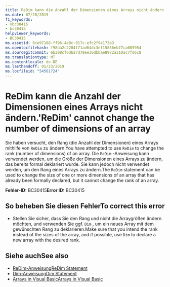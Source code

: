```yaml
---
title: ReDim kann die Anzahl der Dimensionen eines Arrays nicht ändern.
ms.date: 07/20/2015
f1_keywords:
- vbc30415
- bc30415
helpviewer_keywords:
- BC30415
ms.assetid: 8ce97188-ff96-4e8c-917c-efc2f94173a3
ms.openlocfilehash: f98da2c2284f71ad64dc3ef15836eb77ca005954
ms.sourcegitcommit: 6b308cf6d627d78ee36dbbae8972a310ac7fd6c8
ms.translationtype: MT
ms.contentlocale: de-DE
ms.lasthandoff: 01/23/2019
ms.locfileid: "54561724"
---
```

# <a name="redim-cannot-change-the-number-of-dimensions-of-an-array"></a><span data-ttu-id="9a3b7-102">ReDim kann die Anzahl der Dimensionen eines Arrays nicht ändern.</span><span class="sxs-lookup"><span data-stu-id="9a3b7-102">'ReDim' cannot change the number of dimensions of an array</span></span>
<span data-ttu-id="9a3b7-103">Sie haben versucht, den Rang (die Anzahl der Dimensionen) eines Arrays mithilfe von `ReDim` zu ändern.</span><span class="sxs-lookup"><span data-stu-id="9a3b7-103">You have attempted to use `ReDim` to change the rank (number of dimensions) of an array.</span></span> <span data-ttu-id="9a3b7-104">Die `ReDim` -Anweisung kann verwendet werden, um die Größe der Dimensionen eines Arrays zu ändern, das bereits formal deklariert wurde. Sie kann jedoch nicht verwendet werden, um den Rang eines Arrays zu ändern.</span><span class="sxs-lookup"><span data-stu-id="9a3b7-104">The `ReDim` statement can be used to change the size of one or more dimensions of an array that has already been formally declared, but it cannot change the rank of an array.</span></span>  
  
 <span data-ttu-id="9a3b7-105">**Fehler-ID:** BC30415</span><span class="sxs-lookup"><span data-stu-id="9a3b7-105">**Error ID:** BC30415</span></span>  
  
## <a name="to-correct-this-error"></a><span data-ttu-id="9a3b7-106">So beheben Sie diesen Fehler</span><span class="sxs-lookup"><span data-stu-id="9a3b7-106">To correct this error</span></span>  
  
-   <span data-ttu-id="9a3b7-107">Stellen Sie sicher, dass Sie den Rang und nicht die Arraygrößen ändern möchten, und verwenden Sie ggf. `Dim` , um ein neues Array mit dem gewünschten Rang zu deklarieren.</span><span class="sxs-lookup"><span data-stu-id="9a3b7-107">Make sure that you intend the rank instead of the sizes of the array, and if possible, use `Dim` to declare a new array with the desired rank.</span></span>  
  
## <a name="see-also"></a><span data-ttu-id="9a3b7-108">Siehe auch</span><span class="sxs-lookup"><span data-stu-id="9a3b7-108">See also</span></span>
- [<span data-ttu-id="9a3b7-109">ReDim-Anweisung</span><span class="sxs-lookup"><span data-stu-id="9a3b7-109">ReDim Statement</span></span>](../../visual-basic/language-reference/statements/redim-statement.md)
- [<span data-ttu-id="9a3b7-110">Dim-Anweisung</span><span class="sxs-lookup"><span data-stu-id="9a3b7-110">Dim Statement</span></span>](../../visual-basic/language-reference/statements/dim-statement.md)
- [<span data-ttu-id="9a3b7-111">Arrays in Visual Basic</span><span class="sxs-lookup"><span data-stu-id="9a3b7-111">Arrays in Visual Basic</span></span>](~/docs/visual-basic/programming-guide/language-features/arrays/index.md)
